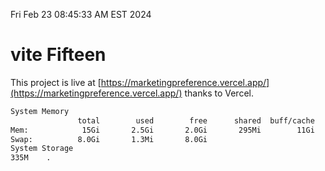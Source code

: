 Fri Feb 23 08:45:33 AM EST 2024

# vite Fifteen


This project is live at [https://marketingpreference.vercel.app/](https://marketingpreference.vercel.app/) thanks to Vercel.

```bash
System Memory
               total        used        free      shared  buff/cache   available
Mem:            15Gi       2.5Gi       2.0Gi       295Mi        11Gi        12Gi
Swap:          8.0Gi       1.3Mi       8.0Gi
System Storage
335M	.
```
